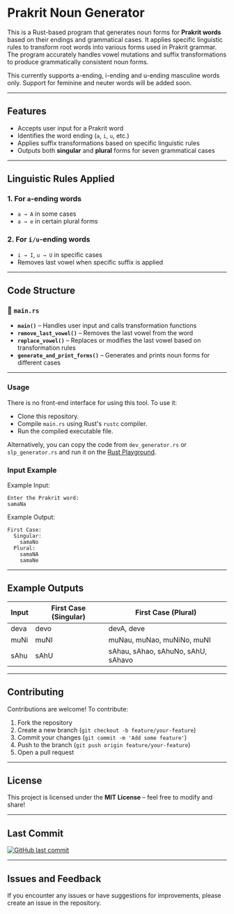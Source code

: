 # Prakrit Noun Generator  

This is a Rust-based program that generates noun forms for **Prakrit words** based on their endings and grammatical cases. It applies specific linguistic rules to transform root words into various forms used in Prakrit grammar. The program accurately handles vowel mutations and suffix transformations to produce grammatically consistent noun forms.

This currently supports a-ending, i-ending and u-ending masculine words only. Support for feminine and neuter words will be added soon.

---

## Features  
- Accepts user input for a Prakrit word  
- Identifies the word ending (`a`, `i`, `u`, etc.)  
- Applies suffix transformations based on specific linguistic rules  
- Outputs both **singular** and **plural** forms for seven grammatical cases

---

## Linguistic Rules Applied  
### 1. **For `a`-ending words**  
- `a → A` in some cases  
- `a → e` in certain plural forms  

### 2. **For `i/u`-ending words**  
- `i → I`, `u → U` in specific cases  
- Removes last vowel when specific suffix is applied  

---

## Code Structure  
### 📂 `main.rs`  
- **`main()`** – Handles user input and calls transformation functions  
- **`remove_last_vowel()`** – Removes the last vowel from the word  
- **`replace_vowel()`** – Replaces or modifies the last vowel based on transformation rules  
- **`generate_and_print_forms()`** – Generates and prints noun forms for different cases  

---
### Usage

There is no front-end interface for using this tool. To use it:

-   Clone this repository.
-   Compile `main.rs` using Rust's `rustc` compiler.
-   Run the compiled executable file.

  Alternatively, you can copy the code from `dev_generator.rs` or `slp_generator.rs` and run it on the [Rust Playground](https://play.rust-lang.org/?version=nightly&mode=debug&edition=2024).

### Input Example  
Example Input:  
```
Enter the Prakrit word:
samaNa
```
Example Output:  
```
First Case:
  Singular:
    samaNo
  Plural:
    samaNA
    samaNe
```

---

## Example Outputs  
| Input | First Case (Singular) | First Case (Plural) |
|-------|-----------------------|---------------------|
| deva | devo | devA, deve |
| muNi | muNI | muNau, muNao, muNiNo, muNI |
| sAhu | sAhU | sAhau, sAhao, sAhuNo, sAhU, sAhavo |

---

## Contributing  
Contributions are welcome! To contribute:  
1. Fork the repository  
2. Create a new branch (`git checkout -b feature/your-feature`)  
3. Commit your changes (`git commit -m 'Add some feature'`)  
4. Push to the branch (`git push origin feature/your-feature`)  
5. Open a pull request  

---

## License  
This project is licensed under the **MIT License** – feel free to modify and share!  

---

## Last Commit  
[![GitHub last commit](https://img.shields.io/github/last-commit/your-username/prakrit-noun-generator)](https://github.com/your-username/prakrit-noun-generator/commits/main)  

---

## Issues and Feedback  
If you encounter any issues or have suggestions for improvements, please create an issue in the repository.  
